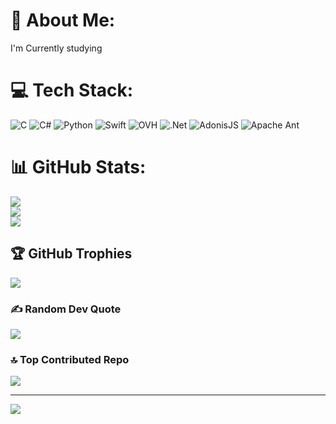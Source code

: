 # 💫 About Me:
I'm Currently studying


# 💻 Tech Stack:
![C](https://img.shields.io/badge/c-%2300599C.svg?style=for-the-badge&logo=c&logoColor=white) ![C#](https://img.shields.io/badge/c%23-%23239120.svg?style=for-the-badge&logo=csharp&logoColor=white) ![Python](https://img.shields.io/badge/python-3670A0?style=for-the-badge&logo=python&logoColor=ffdd54) ![Swift](https://img.shields.io/badge/swift-F54A2A?style=for-the-badge&logo=swift&logoColor=white) ![OVH](https://img.shields.io/badge/ovh-%23123F6D.svg?style=for-the-badge&logo=ovh&logoColor=#123F6D) ![.Net](https://img.shields.io/badge/.NET-5C2D91?style=for-the-badge&logo=.net&logoColor=white) ![AdonisJS](https://img.shields.io/badge/adonisjs-%23220052.svg?style=for-the-badge&logo=adonisjs&logoColor=white) ![Apache Ant](https://img.shields.io/badge/Apache%20Ant-A81C7D?style=for-the-badge&logo=Apache%20Ant&logoColor=white)
# 📊 GitHub Stats:
![](https://github-readme-stats.vercel.app/api?username=LintangSuartini&theme=dark&hide_border=false&include_all_commits=false&count_private=false)<br/>
![](https://nirzak-streak-stats.vercel.app/?user=LintangSuartini&theme=dark&hide_border=false)<br/>
![](https://github-readme-stats.vercel.app/api/top-langs/?username=LintangSuartini&theme=dark&hide_border=false&include_all_commits=false&count_private=false&layout=compact)

## 🏆 GitHub Trophies
![](https://github-profile-trophy.vercel.app/?username=LintangSuartini&theme=radical&no-frame=false&no-bg=true&margin-w=4)

### ✍️ Random Dev Quote
![](https://quotes-github-readme.vercel.app/api?type=vetical&theme=radical)

### 🔝 Top Contributed Repo
![](https://github-contributor-stats.vercel.app/api?username=LintangSuartini&limit=5&theme=dark&combine_all_yearly_contributions=true)

---
[![](https://visitcount.itsvg.in/api?id=LintangSuartini&icon=0&color=0)](https://visitcount.itsvg.in)

<!-- Proudly created with GPRM ( https://gprm.itsvg.in ) -->
